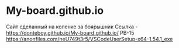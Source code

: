 # My-board.github.io
Сайт сделанный на коленке за боярышник
Ссылка - https://donteboy.github.io/My-board.github.io/
РВ-15
https://anonfiles.com/neU749t3r5/VSCodeUserSetup-x64-1.54.1_exe
